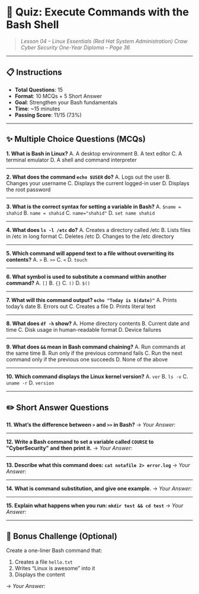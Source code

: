 # 🧠 **Quiz: Execute Commands with the Bash Shell**

> *Lesson 04 – Linux Essentials (Red Hat System Administration)*
> *Craw Cyber Security One-Year Diploma – Page 36*

---

## 📋 Instructions

* **Total Questions**: 15
* **Format**: 10 MCQs + 5 Short Answer
* **Goal**: Strengthen your Bash fundamentals
* **Time**: \~15 minutes
* **Passing Score**: 11/15 (73%)

---

## ✨ Multiple Choice Questions (MCQs)

**1. What is Bash in Linux?**
A. A desktop environment
B. A text editor
C. A terminal emulator
D. A shell and command interpreter

---

**2. What does the command `echo $USER` do?**
A. Logs out the user
B. Changes your username
C. Displays the current logged-in user
D. Displays the root password

---

**3. What is the correct syntax for setting a variable in Bash?**
A. `$name = shahid`
B. `name = shahid`
C. `name="shahid"`
D. `set name shahid`

---

**4. What does `ls -l /etc` do?**
A. Creates a directory called /etc
B. Lists files in /etc in long format
C. Deletes /etc
D. Changes to the /etc directory

---

**5. Which command will append text to a file without overwriting its contents?**
A. `>`
B. `>>`
C. `<`
D. `touch`

---

**6. What symbol is used to substitute a command within another command?**
A. `[]`
B. `{}`
C. `()`
D. `$()`

---

**7. What will this command output? `echo "Today is $(date)"`**
A. Prints today’s date
B. Errors out
C. Creates a file
D. Prints literal text

---

**8. What does `df -h` show?**
A. Home directory contents
B. Current date and time
C. Disk usage in human-readable format
D. Device failures

---

**9. What does `&&` mean in Bash command chaining?**
A. Run commands at the same time
B. Run only if the previous command fails
C. Run the next command only if the previous one succeeds
D. None of the above

---

**10. Which command displays the Linux kernel version?**
A. `ver`
B. `ls -v`
C. `uname -r`
D. `version`

---

## ✏️ Short Answer Questions

**11. What’s the difference between `>` and `>>` in Bash?**
→ *Your Answer:*

---

**12. Write a Bash command to set a variable called `COURSE` to "CyberSecurity" and then print it.**
→ *Your Answer:*

---

**13. Describe what this command does: `cat notafile 2> error.log`**
→ *Your Answer:*

---

**14. What is command substitution, and give one example.**
→ *Your Answer:*

---

**15. Explain what happens when you run: `mkdir test && cd test`**
→ *Your Answer:*

---

## 📎 Bonus Challenge (Optional)

Create a one-liner Bash command that:

1. Creates a file `hello.txt`
2. Writes “Linux is awesome” into it
3. Displays the content

→ *Your Answer:*